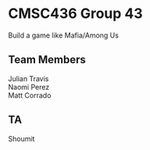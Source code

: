 # CMSC436 Group 43
 Build a game like Mafia/Among Us

## Team Members
Julian Travis <br/>
Naomi Perez <br/>
Matt Corrado

## TA
Shoumit

